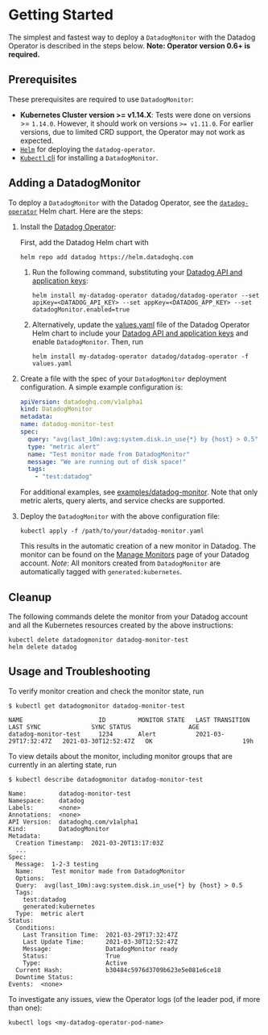 # Getting Started

The simplest and fastest way to deploy a `DatadogMonitor` with the Datadog Operator is described in the steps below. **Note: Operator version 0.6+ is required.**

## Prerequisites

These prerequisites are required to use `DatadogMonitor`:

- **Kubernetes Cluster version >= v1.14.X**: Tests were done on versions >= `1.14.0`. However, it should work on versions `>= v1.11.0`. For earlier versions, due to limited CRD support, the Operator may not work as expected.
- [`Helm`][1] for deploying the `datadog-operator`.
- [`Kubectl` cli][2] for installing a `DatadogMonitor`.

## Adding a DatadogMonitor

To deploy a `DatadogMonitor` with the Datadog Operator, see the [`datadog-operator`][3] Helm chart.
Here are the steps:

1. Install the [Datadog Operator][4]:

   First, add the Datadog Helm chart with

    ```shell
    helm repo add datadog https://helm.datadoghq.com
    ```

    1. Run the following command, substituting your [Datadog API and application keys][5]:

        ```shell
        helm install my-datadog-operator datadog/datadog-operator --set apiKey=<DATADOG_API_KEY> --set appKey=<DATADOG_APP_KEY> --set datadogMonitor.enabled=true
        ```

    1. Alternatively, update the [values.yaml][6] file of the Datadog Operator Helm chart to include your [Datadog API and application keys][5] and enable `DatadogMonitor`.
       Then, run

        ```shell
        helm install my-datadog-operator datadog/datadog-operator -f values.yaml
        ```

1. Create a file with the spec of your `DatadogMonitor` deployment configuration. A simple example configuration is:

    ```yaml
    apiVersion: datadoghq.com/v1alpha1
    kind: DatadogMonitor
    metadata:
    name: datadog-monitor-test
    spec:
      query: "avg(last_10m):avg:system.disk.in_use{*} by {host} > 0.5"
      type: "metric alert"
      name: "Test monitor made from DatadogMonitor"
      message: "We are running out of disk space!"
      tags:
        - "test:datadog"
    ```

    For additional examples, see [examples/datadog-monitor](../examples/datadogmonitor). Note that only metric alerts, query alerts, and service checks are supported.

1. Deploy the `DatadogMonitor` with the above configuration file:

    ```shell
    kubectl apply -f /path/to/your/datadog-monitor.yaml
    ```

    This results in the automatic creation of a new monitor in Datadog. The monitor can be found on the [Manage Monitors][7] page of your Datadog account.
    *Note*: All monitors created from `DatadogMonitor` are automatically tagged with `generated:kubernetes`.

## Cleanup

The following commands delete the monitor from your Datadog account and all the Kubernetes resources created by the above instructions:

```shell
kubectl delete datadogmonitor datadog-monitor-test
helm delete datadog
```

## Usage and Troubleshooting

To verify monitor creation and check the monitor state, run

```shell
$ kubectl get datadogmonitor datadog-monitor-test

NAME                     ID         MONITOR STATE   LAST TRANSITION        LAST SYNC              SYNC STATUS                AGE
datadog-monitor-test     1234       Alert           2021-03-29T17:32:47Z   2021-03-30T12:52:47Z   OK                         19h
```

To view details about the monitor, including monitor groups that are currently in an alerting state, run

```shell
$ kubectl describe datadogmonitor datadog-monitor-test

Name:         datadog-monitor-test
Namespace:    datadog
Labels:       <none>
Annotations:  <none>
API Version:  datadoghq.com/v1alpha1
Kind:         DatadogMonitor
Metadata:
  Creation Timestamp:  2021-03-20T13:17:03Z
  ...
Spec:
  Message:  1-2-3 testing
  Name:     Test monitor made from DatadogMonitor
  Options:
  Query:  avg(last_10m):avg:system.disk.in_use{*} by {host} > 0.5
  Tags:
    test:datadog
    generated:kubernetes
  Type:  metric alert
Status:
  Conditions:
    Last Transition Time:  2021-03-29T17:32:47Z
    Last Update Time:      2021-03-30T12:52:47Z
    Message:               DatadogMonitor ready
    Status:                True
    Type:                  Active
  Current Hash:            b30484c5976d3709b623e5e081e6ce18
  Downtime Status:
Events:  <none>
```

To investigate any issues, view the Operator logs (of the leader pod, if more than one):

```shell
kubectl logs <my-datadog-operator-pod-name>
```


[1]: https://helm.sh
[2]: https://kubernetes.io/docs/tasks/tools/install-kubectl/
[3]: https://github.com/DataDog/helm-charts/tree/master/charts/datadog-operator
[4]: https://artifacthub.io/packages/helm/datadog/datadog-operator
[5]: https://app.datadoghq.com/account/settings#api
[6]: https://github.com/DataDog/helm-charts/blob/master/charts/datadog-operator/values.yaml
[7]: https://app.datadoghq.com/monitors/manage?q=tag%3A"generated%3Akubernetes"
